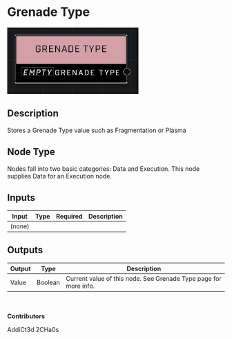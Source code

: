 # Grenade Type
![](../../../.gitbook/assets/grenade-type.JPG)

## Description
Stores a Grenade Type value such as Fragmentation or Plasma

## Node Type
Nodes fall into two basic categories: Data and Execution. This node supplies Data for an Execution node.

## Inputs
| Input | Type | Required | Description |
|------------------|------------------|----------|--------------------------------------------------------------|
| (none) |  |  |  |

## Outputs
| Output | Type | Description |
|------------------|------------------|--------------------------------------------------------------|
| Value | Boolean | Current value of this node. See Grenade Type page for more info. |


\
\
**Contributors**

AddiCt3d 2CHa0s
